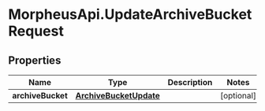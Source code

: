# MorpheusApi.UpdateArchiveBucketRequest

## Properties

Name | Type | Description | Notes
------------ | ------------- | ------------- | -------------
**archiveBucket** | [**ArchiveBucketUpdate**](ArchiveBucketUpdate.md) |  | [optional] 


